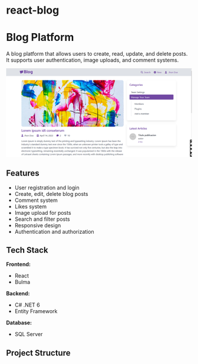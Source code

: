 # react-blog
# Blog Platform

A blog platform that allows users to create, read, update, and delete posts. It supports user authentication, image uploads, and comment systems.

<img src="./images/home.png">

## Features

- User registration and login
- Create, edit, delete blog posts
- Comment system
- Likes system
- Image upload for posts
- Search and filter posts
- Responsive design
- Authentication and authorization

## Tech Stack

**Frontend:**
- React
- Bulma

**Backend:**
- C# .NET 6
- Entity Framework

**Database:**
- SQL Server


## Project Structure